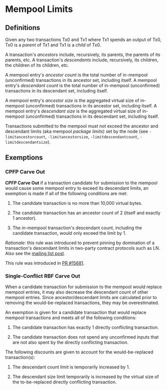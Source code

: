 # Mempool Limits

## Definitions

Given any two transactions Tx0 and Tx1 where Tx1 spends an output of Tx0,
Tx0 is a *parent* of Tx1 and Tx1 is a *child* of Tx0.

A transaction's *ancestors* include, recursively, its parents, the parents of its parents, etc.
A transaction's *descendants* include, recursively, its children, the children of its children, etc.

A mempool entry's *ancestor count* is the total number of in-mempool (unconfirmed) transactions in
its ancestor set, including itself.
A mempool entry's *descendant count* is the total number of in-mempool (unconfirmed) transactions in
its descendant set, including itself.

A mempool entry's *ancestor size* is the aggregated virtual size of in-mempool (unconfirmed)
transactions in its ancestor set, including itself.
A mempool entry's *descendant size* is the aggregated virtual size of in-mempool (unconfirmed)
transactions in its descendant set, including itself.

Transactions submitted to the mempool must not exceed the ancestor and descendant limits (aka
mempool *package limits*) set by the node (see `-limitancestorcount`, `-limitancestorsize`,
`-limitdescendantcount`, `-limitdescendantsize`).

## Exemptions

### CPFP Carve Out

**CPFP Carve Out** if a transaction candidate for submission to the
mempool would cause some mempool entry to exceed its descendant limits, an exemption is made if all
of the following conditions are met:

1. The candidate transaction is no more than 10,000 virtual bytes.

2. The candidate transaction has an ancestor count of 2 (itself and exactly 1 ancestor).

3. The in-mempool transaction's descendant count, including the candidate transaction, would only
   exceed the limit by 1.

*Rationale*: this rule was introduced to prevent pinning by domination of a transaction's descendant
limits in two-party contract protocols such as LN.  Also see the [mailing list
post](https://lists.linuxfoundation.org/pipermail/globe-dev/2018-November/016518.html).

This rule was introduced in [PR #15681](https://github.com/globe/globe/pull/15681).

### Single-Conflict RBF Carve Out

When a candidate transaction for submission to the mempool would replace mempool entries, it may
also decrease the descendant count of other mempool entries. Since ancestor/descendant limits are
calculated prior to removing the would-be-replaced transactions, they may be overestimated.

An exemption is given for a candidate transaction that would replace mempool transactions and meets
all of the following conditions:

1. The candidate transaction has exactly 1 directly conflicting transaction.

2. The candidate transaction does not spend any unconfirmed inputs that are not also spent by the
   directly conflicting transaction.

The following discounts are given to account for the would-be-replaced transaction(s):

1. The descendant count limit is temporarily increased by 1.

2. The descendant size limit temporarily is increased by the virtual size of the to-be-replaced
   directly conflicting transaction.

